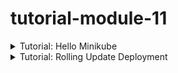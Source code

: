 # tutorial-module-11

<details>
<summary>Tutorial: Hello Minikube</summary>

1. Compare the application logs before and after you exposed it as a Service. Try to open the app several times while the proxy into the Service is running. What do you see in the logs? Does the number of logs increase each time you open the app?

    Before exposing the application as a service, we might have primarily seen logs related to the application itself running within the Docker container. These logs could include startup messages, any errors or warnings encountered during execution, and any other relevant information generated by the application.

    After exposing the application as a service and accessing it through a proxy running in Minikube via `kubectl`, the logs would likely show additional activity related to network communication and requests being handled by the service. Each time the app is opened through the proxy, there would be an increase in the number of logs reflecting incoming requests, the processing of those requests by the service, and any responses sent back to the client.

    The number of logs would indeed increase each time we open the app, as each interaction triggers logging activity in response to incoming requests and their processing by the service. This increase in logs provides a clear indication of the service's activity and its responsiveness to client requests.

2. Notice that there are two versions of `kubectl get` invocation during this tutorial section.The first does not have any option, while the latter has `-n` option with value set to `kube-system`. What is the purpose of the `-n` option and why did the output not list the pods/services that you explicitly created?

    The `-n` option in `kubectl get` is used to specify the namespace in which to list resources. A Kubernetes namespace provides a way to logically partition cluster resources and allows multiple users or teams to share the same cluster without interfering with each other. When there is no namespace specified, `kubectl` typically defaults to the `default` namespace.

    In the tutorial, the first `kubectl get` invocation did not include the `-n` option, so it listed resources from the default namespace, which may not have included the resources we explicitly created if we created them in a different namespace.

    The second `kubectl get` invocation included the `-n` option with the value set to `kube-system`, so it listed resources specifically from the `kube-system` namespace. This namespace typically contains Kubernetes system components and infrastructure-related resources.

    If we explicitly created pods and services in a different namespace, we would need to specify that namespace using the `-n` option in `kubectl get` to see those resources listed in the output. For example:

    ```
    kubectl get pods,services -n <namespace>
    ```

    Replace `<namespace>` with the name of the namespace where we created the resources. This will list pods and services specifically from that namespace. If we created resources in the `default` namespace and want to see them, we can simply omit the `-n` option, as resources from the `default` namespace are listed by default.

</details>

<details>
<summary>Tutorial: Rolling Update Deployment</summary>

1. What is the difference between Rolling Update and Recreate deployment strategy?

    Rolling Update and Recreate are two different deployment strategies in Kubernetes, each with its own characteristics and use cases:

    - **Rolling Update**:
      - **Strategy**: Rolling Update performs a rolling update of the pods in a deployment. It gradually replaces old pods with new ones, ensuring that there is no downtime during the update process.
      - **Process**: Rolling Update deploys new pods incrementally while gradually scaling down the old pods. It monitors the health of the new pods before scaling down the old ones, ensuring that the application remains available and responsive throughout the update.
      - **Benefits**:
        - Zero downtime: Rolling Update ensures that the application remains available to users throughout the update process.
        - Controlled deployment: Updates are applied gradually, allowing for monitoring and validation of the new pods before fully transitioning to the new version.
      - **Drawbacks**:
        - Longer deployment time: Rolling Update may take longer to complete compared to Recreate, especially for large deployments, as it deploys updates gradually.

    - **Recreate**:
      - **Strategy**: Recreate simply terminates all existing pods and creates new ones with the updated configuration. It effectively stops the old version of the application and starts the new version all at once.
      - **Process**: Recreate terminates all existing pods in the deployment before creating new ones with the updated configuration. This results in a brief period of downtime during the update process.
      - **Benefits**:
        - Simplicity: Recreate is a straightforward deployment strategy that stops the old version and starts the new version, making it easy to understand and implement.
        - Predictable behavior: Recreate ensures that the application is fully updated once the deployment process completes.
      - **Drawbacks**:
        - Downtime: Recreate results in a brief period of downtime during the update process, as all existing pods are terminated before new ones are created.
        - Potential impact on users: Depending on the application's requirements, downtime during updates may not be acceptable for some users or applications.

   In summary, Rolling Update is preferred for deployments that require zero downtime and gradual updates, while Recreate may be suitable for simpler deployments where a brief period of downtime is acceptable or when updates need to be applied quickly and predictably.

2. Try deploying the Spring Petclinic REST using Recreate deployment strategy and document your attempt.

    ![](https://i.imgur.com/31KpyFz.png)
    ![](https://i.imgur.com/tKXgZUR.png)
    ![](https://i.imgur.com/lyXYWao.png)
    Here are the detailed steps to deploy the Spring Petclinic REST application on Minikube using the Recreate deployment strategy:

    1. **Start Minikube**:
        Start Minikube with the following command:

        ```bash
        minikube start
        ```

        This command will start a local Kubernetes cluster using Minikube.

    2. **Enable Metrics Server**:
        Enable the Metrics Server addon to allow monitoring of resource usage:

        ```bash
        minikube addons enable metrics-server
        ```

        This command installs the Metrics Server addon, which collects resource metrics from pods and nodes in the cluster.
    
    3. **Apply `recreate-deployment-before.yaml`**:
        Apply `recreate-deployment-before.yaml` to create a Deployment with the following command

        ```bash
        kubectl apply -f recreate-deployment-before.yaml
        ```

    4. **Apply `service.yaml`**:
        Apply `service.yaml` to create a Service that exposes the Deployment created previously with the following command

        ```bash
        kubectl apply -f service.yaml
        ```
    
    5. **Update the Deployment**:
        Update the Deployment to use the latest version of `spring-petclinic-rest` using the Recreate Deployment method by deploying a similar file as `recreate-deployment-before.yaml` but the image tag is changed to the latest.

        ```bash
       kubectl apply -f recreate-deployment-after.yaml
        ```

3. Prepare different manifest files for executing Recreate deployment strategy.

    Here are the manifest files for deploying the Spring Petclinic REST application using the Recreate deployment strategy:

    1. **recreate-deployment-before.yaml**:

        ```yaml
        apiVersion: apps/v1
        kind: Deployment
        metadata:
            labels:
                app: spring-petclinic-rest
            name: spring-petclinic-rest
        spec:
            replicas: 4
            selector:
                matchLabels:
                    app: spring-petclinic-rest
            strategy:
                type: Recreate
            template:
                metadata:
                    labels:
                        app: spring-petclinic-rest
                spec:
                    containers:
                    - image: docker.io/springcommunity/spring-petclinic-rest:3.0.2
                        name: spring-petclinic-rest
        ```

    2. **service.yaml**:

        ```yaml
        apiVersion: v1
        kind: Service
        metadata:
        creationTimestamp: "2024-05-11T14:52:39Z"
        labels:
            app: spring-petclinic-rest
        name: spring-petclinic-rest
        namespace: default
        resourceVersion: "3920"
        uid: 45e9aa85-76a3-46a8-869f-9ae953930f82
        spec:
        allocateLoadBalancerNodePorts: true
        clusterIP: 10.102.156.230
        clusterIPs:
        - 10.102.156.230
        externalTrafficPolicy: Cluster
        internalTrafficPolicy: Cluster
        ipFamilies:
        - IPv4
        ipFamilyPolicy: SingleStack
        ports:
        - nodePort: 32697
            port: 9966
            protocol: TCP
            targetPort: 9966
        selector:
            app: spring-petclinic-rest
        sessionAffinity: None
        type: LoadBalancer
        status:
        loadBalancer: {}
        ```

    3. **recreate-deployment-after.yaml**:

        ```yaml
        apiVersion: apps/v1
        kind: Deployment
        metadata:
            labels:
                app: spring-petclinic-rest
            name: spring-petclinic-rest
        spec:
            replicas: 4
            selector:
                matchLabels:
                    app: spring-petclinic-rest
            strategy:
                type: Recreate
            template:
                metadata:
                    labels:
                        app: spring-petclinic-rest
                spec:
                    containers:
                    - image: docker.io/springcommunity/spring-petclinic-rest:latest
                        name: spring-petclinic-rest
        ```

    These manifest files define a Deployment resource with the name `spring-petclinic-rest` and a Service resource with the same name. The Deployment resource specifies the Recreate deployment strategy, which recreates all pods when updates are applied. The Service resource exposes the application on port 9966 using a LoadBalancer type service. 

    These files can be applied using `kubectl apply -f <filename.yaml>` command. Adjust the image version or other parameters as needed for specific setup.

4. What do you think are the benefits of using Kubernetes manifest files? Recall your experience in deploying the app manually and compare it to your experience when deploying the same app by applying the manifest files (i.e., invoking `kubectl apply -f` command) to the cluster.

    Using Kubernetes manifest files provides several benefits:

   1. **Infrastructure as Code (IaC)**: Manifest files allow us to define the application's infrastructure in a declarative manner using code. This makes it easy to version control, track changes, and manage infrastructure configurations alongside application code.

   2. **Reproducibility**: Manifest files ensure that the deployments are consistent across environments. By defining the desired state of the application in code, we can easily reproduce deployments in different environments, reducing the risk of configuration drift.

   3. **Automation**: Kubernetes manifest files can be automated using continuous integration and continuous deployment (CI/CD) pipelines. This enables automation of the deployment process, reducing manual intervention and potential errors.

   4. **Visibility and Transparency**: Manifest files provide a clear and transparent view of the application's configuration. We can easily see the desired state of the application and track changes over time.

   5. **Idempotent Operations**: Applying manifest files using `kubectl apply -f` command ensures idempotent operations. Kubernetes reconciles the desired state defined in the manifest files with the current state of the cluster, ensuring that only necessary changes are applied.

   Comparing the experience of deploying an application manually versus using manifest files, deploying with manifest files offers:

   - **Consistency**: With manifest files, deployments are consistent and reproducible across environments. Manual deployments may lead to discrepancies between environments due to human error or differences in execution.

   - **Efficiency**: Using manifest files streamlines the deployment process, as we can define all configurations in code and apply them to the cluster with a single command. This reduces the time and effort required for deployment compared to manual steps.

   - **Version Control**: Manifest files can be version controlled using Git or other version control systems. This allows us to track changes, revert to previous configurations if needed, and collaborate with team members more effectively.

   Overall, using Kubernetes manifest files enhances the deployment process by providing a standardized, automated, and version-controlled approach to managing application infrastructure.

</details>